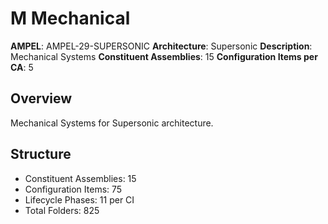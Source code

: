 # M Mechanical

**AMPEL**: AMPEL-29-SUPERSONIC
**Architecture**: Supersonic
**Description**: Mechanical Systems
**Constituent Assemblies**: 15
**Configuration Items per CA**: 5

## Overview
Mechanical Systems for Supersonic architecture.

## Structure
- Constituent Assemblies: 15
- Configuration Items: 75
- Lifecycle Phases: 11 per CI
- Total Folders: 825
